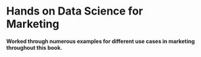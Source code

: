 # Hands on Data Science for Marketing
#### Worked through numerous examples for different use cases in marketing throughout this book.
